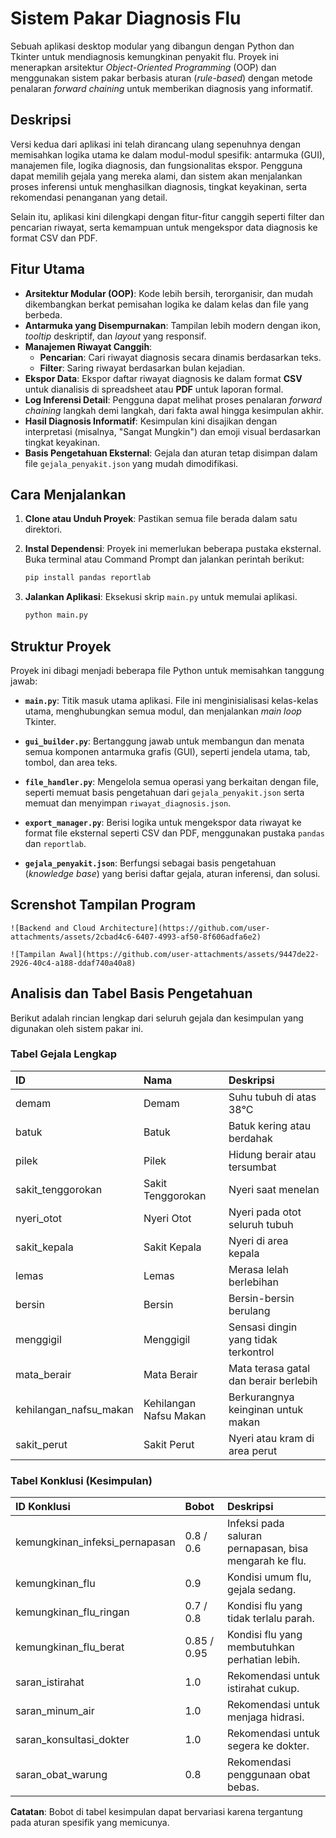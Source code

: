 # Sistem Pakar Diagnosis Flu 

Sebuah aplikasi desktop modular yang dibangun dengan Python dan Tkinter untuk mendiagnosis kemungkinan penyakit flu. Proyek ini menerapkan arsitektur *Object-Oriented Programming* (OOP) dan menggunakan sistem pakar berbasis aturan (*rule-based*) dengan metode penalaran *forward chaining* untuk memberikan diagnosis yang informatif.

## Deskripsi

Versi kedua dari aplikasi ini telah dirancang ulang sepenuhnya dengan memisahkan logika utama ke dalam modul-modul spesifik: antarmuka (GUI), manajemen file, logika diagnosis, dan fungsionalitas ekspor. Pengguna dapat memilih gejala yang mereka alami, dan sistem akan menjalankan proses inferensi untuk menghasilkan diagnosis, tingkat keyakinan, serta rekomendasi penanganan yang detail.

Selain itu, aplikasi kini dilengkapi dengan fitur-fitur canggih seperti filter dan pencarian riwayat, serta kemampuan untuk mengekspor data diagnosis ke format CSV dan PDF.

## Fitur Utama

  - **Arsitektur Modular (OOP)**: Kode lebih bersih, terorganisir, dan mudah dikembangkan berkat pemisahan logika ke dalam kelas dan file yang berbeda.
  - **Antarmuka yang Disempurnakan**: Tampilan lebih modern dengan ikon, *tooltip* deskriptif, dan *layout* yang responsif.
  - **Manajemen Riwayat Canggih**:
      - **Pencarian**: Cari riwayat diagnosis secara dinamis berdasarkan teks.
      - **Filter**: Saring riwayat berdasarkan bulan kejadian.
  - **Ekspor Data**: Ekspor daftar riwayat diagnosis ke dalam format **CSV** untuk dianalisis di spreadsheet atau **PDF** untuk laporan formal.
  - **Log Inferensi Detail**: Pengguna dapat melihat proses penalaran *forward chaining* langkah demi langkah, dari fakta awal hingga kesimpulan akhir.
  - **Hasil Diagnosis Informatif**: Kesimpulan kini disajikan dengan interpretasi (misalnya, "Sangat Mungkin") dan emoji visual berdasarkan tingkat keyakinan.
  - **Basis Pengetahuan Eksternal**: Gejala dan aturan tetap disimpan dalam file `gejala_penyakit.json` yang mudah dimodifikasi.

## Cara Menjalankan

1.  **Clone atau Unduh Proyek**:
    Pastikan semua file berada dalam satu direktori.

2.  **Instal Dependensi**:
    Proyek ini memerlukan beberapa pustaka eksternal. Buka terminal atau Command Prompt dan jalankan perintah berikut:

    ```bash
    pip install pandas reportlab
    ```

3.  **Jalankan Aplikasi**:
    Eksekusi skrip `main.py` untuk memulai aplikasi.

    ```bash
    python main.py
    ```

## Struktur Proyek

Proyek ini dibagi menjadi beberapa file Python untuk memisahkan tanggung jawab:

  - **`main.py`**:
    Titik masuk utama aplikasi. File ini menginisialisasi kelas-kelas utama, menghubungkan semua modul, dan menjalankan *main loop* Tkinter.

  - **`gui_builder.py`**:
    Bertanggung jawab untuk membangun dan menata semua komponen antarmuka grafis (GUI), seperti jendela utama, tab, tombol, dan area teks.

  - **`file_handler.py`**:
    Mengelola semua operasi yang berkaitan dengan file, seperti memuat basis pengetahuan dari `gejala_penyakit.json` serta memuat dan menyimpan `riwayat_diagnosis.json`.

  - **`export_manager.py`**:
    Berisi logika untuk mengekspor data riwayat ke format file eksternal seperti CSV dan PDF, menggunakan pustaka `pandas` dan `reportlab`.

  - **`gejala_penyakit.json`**:
    Berfungsi sebagai basis pengetahuan (*knowledge base*) yang berisi daftar gejala, aturan inferensi, dan solusi.


## Screnshot Tampilan Program

    ![Backend and Cloud Architecture](https://github.com/user-attachments/assets/2cbad4c6-6407-4993-af50-8f606adfa6e2)

    ![Tampilan Awal](https://github.com/user-attachments/assets/9447de22-2926-40c4-a188-ddaf740a40a8)

## Analisis dan Tabel Basis Pengetahuan

Berikut adalah rincian lengkap dari seluruh gejala dan kesimpulan yang digunakan oleh sistem pakar ini.

### Tabel Gejala Lengkap

| ID | Nama | Deskripsi |
| :--- | :--- | :--- |
| demam | Demam | Suhu tubuh di atas 38°C |
| batuk | Batuk | Batuk kering atau berdahak |
| pilek | Pilek | Hidung berair atau tersumbat |
| sakit\_tenggorokan | Sakit Tenggorokan | Nyeri saat menelan |
| nyeri\_otot | Nyeri Otot | Nyeri pada otot seluruh tubuh |
| sakit\_kepala | Sakit Kepala | Nyeri di area kepala |
| lemas | Lemas | Merasa lelah berlebihan |
| bersin | Bersin | Bersin-bersin berulang |
| menggigil | Menggigil | Sensasi dingin yang tidak terkontrol |
| mata\_berair | Mata Berair | Mata terasa gatal dan berair berlebih |
| kehilangan\_nafsu\_makan| Kehilangan Nafsu Makan| Berkurangnya keinginan untuk makan |
| sakit\_perut | Sakit Perut | Nyeri atau kram di area perut |

### Tabel Konklusi (Kesimpulan)

| ID Konklusi | Bobot | Deskripsi |
| :--- | :--- | :--- |
| kemungkinan\_infeksi\_pernapasan| 0.8 / 0.6 | Infeksi pada saluran pernapasan, bisa mengarah ke flu. |
| kemungkinan\_flu | 0.9 | Kondisi umum flu, gejala sedang. |
| kemungkinan\_flu\_ringan | 0.7 / 0.8 | Kondisi flu yang tidak terlalu parah. |
| kemungkinan\_flu\_berat | 0.85 / 0.95 | Kondisi flu yang membutuhkan perhatian lebih. |
| saran\_istirahat | 1.0 | Rekomendasi untuk istirahat cukup. |
| saran\_minum\_air | 1.0 | Rekomendasi untuk menjaga hidrasi. |
| saran\_konsultasi\_dokter | 1.0 | Rekomendasi untuk segera ke dokter. |
| saran\_obat\_warung | 0.8 | Rekomendasi penggunaan obat bebas. |

**Catatan**: Bobot di tabel kesimpulan dapat bervariasi karena tergantung pada aturan spesifik yang memicunya.
